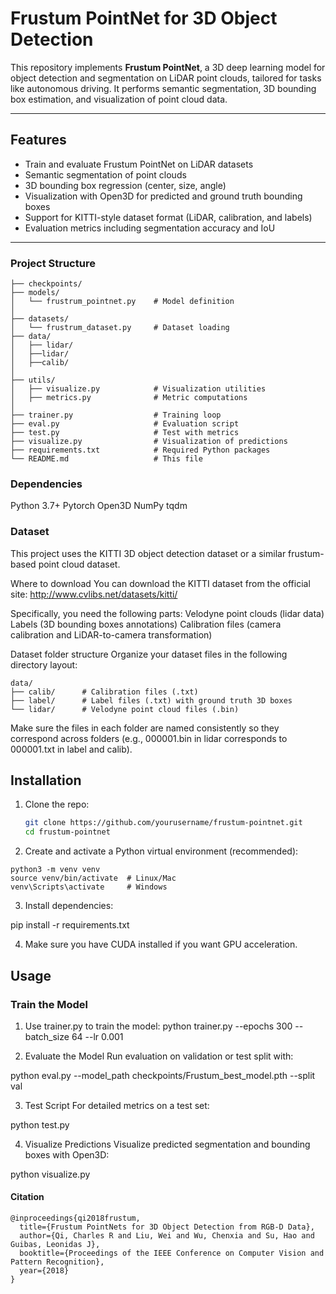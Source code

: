 # Frustum PointNet for 3D Object Detection

This repository implements **Frustum PointNet**, a 3D deep learning model for object detection and segmentation on LiDAR point clouds, tailored for tasks like autonomous driving. It performs semantic segmentation, 3D bounding box estimation, and visualization of point cloud data.

---

## Features

- Train and evaluate Frustum PointNet on LiDAR datasets  
- Semantic segmentation of point clouds  
- 3D bounding box regression (center, size, angle)  
- Visualization with Open3D for predicted and ground truth bounding boxes  
- Support for KITTI-style dataset format (LiDAR, calibration, and labels)  
- Evaluation metrics including segmentation accuracy and IoU  

---
### Project Structure
```
├── checkpoints/
├── models/
│   └── frustrum_pointnet.py    # Model definition
│
├── datasets/
│   └── frustrum_dataset.py     # Dataset loading
├── data/
│   ├── lidar/
│   ├──lidar/
│   ├──calib/
│
├── utils/
│   ├── visualize.py            # Visualization utilities
│   ├── metrics.py              # Metric computations
│
├── trainer.py                  # Training loop
├── eval.py                     # Evaluation script
├── test.py                     # Test with metrics
├── visualize.py                # Visualization of predictions
├── requirements.txt            # Required Python packages
└── README.md                   # This file
```
### Dependencies
Python 3.7+
Pytorch
Open3D
NumPy
tqdm

### Dataset
This project uses the KITTI 3D object detection dataset or a similar frustum-based point cloud dataset.

Where to download
You can download the KITTI dataset from the official site:
http://www.cvlibs.net/datasets/kitti/

Specifically, you need the following parts:
Velodyne point clouds (lidar data)
Labels (3D bounding boxes annotations)
Calibration files (camera calibration and LiDAR-to-camera transformation)

Dataset folder structure
Organize your dataset files in the following directory layout:

```
data/
├── calib/      # Calibration files (.txt)
├── label/      # Label files (.txt) with ground truth 3D boxes
└── lidar/      # Velodyne point cloud files (.bin)
```
Make sure the files in each folder are named consistently so they correspond across folders (e.g., 000001.bin in lidar corresponds to 000001.txt in label and calib).

## Installation

1. Clone the repo:
   ```bash
   git clone https://github.com/yourusername/frustum-pointnet.git
   cd frustum-pointnet

2. Create and activate a Python virtual environment (recommended):
```
python3 -m venv venv
source venv/bin/activate  # Linux/Mac
venv\Scripts\activate     # Windows
```
3. Install dependencies:

pip install -r requirements.txt

4. Make sure you have CUDA installed if you want GPU acceleration.

## Usage
### Train the Model
1. Use trainer.py to train the model:
python trainer.py --epochs 300 --batch_size 64 --lr 0.001

2. Evaluate the Model
Run evaluation on validation or test split with:

python eval.py --model_path checkpoints/Frustum_best_model.pth --split val

3. Test Script
For detailed metrics on a test set:

python test.py

4. Visualize Predictions
Visualize predicted segmentation and bounding boxes with Open3D:

python visualize.py


#### Citation
```
@inproceedings{qi2018frustum,
  title={Frustum PointNets for 3D Object Detection from RGB-D Data},
  author={Qi, Charles R and Liu, Wei and Wu, Chenxia and Su, Hao and Guibas, Leonidas J},
  booktitle={Proceedings of the IEEE Conference on Computer Vision and Pattern Recognition},
  year={2018}
}
```
